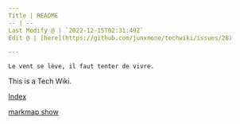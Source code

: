 ```yaml
---
Title | README
-- | --
Last Modify @ | `2022-12-15T02:31:49Z`
Edit @ | [here](https://github.com/junxnone/techwiki/issues/28)

---
```

`Le vent se lève, ‌‍‍‌‍​‌‌‍​‍‌‌‌‌​‌‌‍‍‍​‌‍‍‍‍​‌‍‍‍‍​‌‍‍‌‍​‌‌‍​‍‍‌‌‌​‌‌‍‍‍​‌‌‌‍‍​‌‍‍‍‍​‌‍‍‌‍​‌‌‍​‌‌‌‌‍​‌‌‍‌​‍‌‌‌‌​‍‍‍‍‍​‍‍‍​‍‌​‌​‌‌‌​‌‌‌‌​‌‌‍il faut tenter de vivre.`


This is a Tech Wiki.  

[Index](_sidebar.md ':include')

[markmap show](https://junxnone.github.io/techwiki/markmap.html?md=https://junxnone.github.io/techwiki/_sidebar.md ':include :type=iframe width=100% height=1000px')

